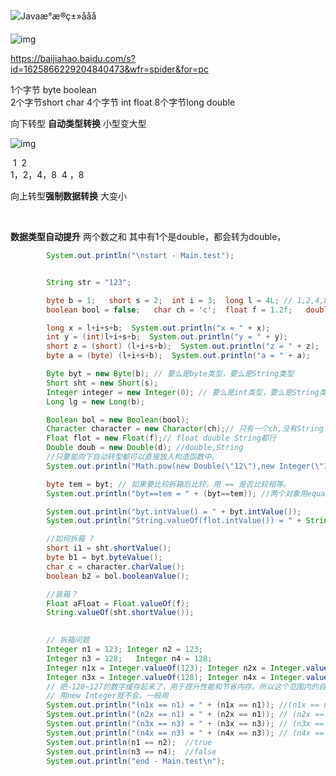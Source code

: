 ![Javaæ°æ®ç±»ååå](https://img-blog.csdn.net/20161017084238660)

![img](https://pics1.baidu.com/feed/bf096b63f6246b6015db52b41e227f48530fa27c.jpeg?token=11ed133dbdb289d94fde6686ca284a2f&s=BDA87C339F0B604B4ADD45DB000080B1)

https://baijiahao.baidu.com/s?id=1625866229204840473&wfr=spider&for=pc

1个字节 byte  boolean   
2个字节short  char
4个字节 int  float
8个字节long double



向下转型  **自动类型转换**   小型变大型

![img](https://pics6.baidu.com/feed/35a85edf8db1cb1386727f68288e334a93584b95.jpeg?token=39c0ab14aee65ad7a297a2c92c9f2571&s=0AA47C22B7C940E2544101C40000B0B0)

​			1
​			2	
1，2，4，8
​			4 ，8



向上转型**强制数据转换** 大变小

​	

**数据类型自动提升**  两个数之和 其中有1个是double，都会转为double，

```java
		System.out.println("\nstart - Main.test");


        String str = "123";

        byte b = 1;   short s = 2;  int i = 3;  long l = 4L; // 1,2,4,8 字节
        boolean bool = false;   char ch = 'c';  float f = 1.2f;   double d = 1.2; // 1,2,4,8 字节

        long x = l+i+s+b;  System.out.println("x = " + x);
        int y = (int)l+i+s+b;  System.out.println("y = " + y);
        short z = (short) (l+i+s+b);  System.out.println("z = " + z);
        byte a = (byte) (l+i+s+b);  System.out.println("a = " + a);

        Byte byt = new Byte(b); // 要么是byte类型，要么是String类型
        Short sht = new Short(s);
        Integer integer = new Integer(0); // 要么是int类型，要么是String类型
        Long lg = new Long(b);

        Boolean bol = new Boolean(bool);
        Character character = new Character(ch);// 只有一个ch,没有String
        Float flot = new Float(f);// float double String都行
        Double doub = new Double(d); //double,String
        //只要能向下自动转型都可以直接放入构造函数中。
        System.out.println("Math.pow(new Double(\"12\"),new Integer(\"1\")) = " + Math.pow(new Double("12"), new Integer("1")));

        byte tem = byt; // 如果要比较拆箱后比较。用 == 是否比较相等。
        System.out.println("byt==tem = " + (byt==tem)); //两个对象用equals，若其中一个为

        System.out.println("byt.intValue() = " + byt.intValue());
        System.out.println("String.valueOf(flot.intValue()) = " + String.valueOf(flot.intValue()));

        //如何拆箱 ?
        short i1 = sht.shortValue();
        byte b1 = byt.byteValue();
        char c = character.charValue();
        boolean b2 = bol.booleanValue();

        //装箱？
        Float aFloat = Float.valueOf(f);
        String.valueOf(sht.shortValue());
            

        // 拆箱问题
        Integer n1 = 123; Integer n2 = 123;
        Integer n3 = 128;   Integer n4 = 128;
        Integer n1x = Integer.valueOf(123); Integer n2x = Integer.valueOf("123");
        Integer n3x = Integer.valueOf(128); Integer n4x = Integer.valueOf("128");
        // 把-128~127的数字缓存起来了，用于提升性能和节省内存。所以这个范围内的自动装箱（相当于调用valueOf(int i)方法）的数字都会从缓存中获取，返回同一个数字
        // 用new Integer就不会。一般用
        System.out.println("(n1x == n1) = " + (n1x == n1)); //(n1x == n1) = true
        System.out.println("(n2x == n1) = " + (n2x == n1)); // (n2x == n1) = true
        System.out.println("(n3x == n3) = " + (n3x == n3)); // (n3x == n3) = false
        System.out.println("(n4x == n3) = " + (n4x == n3)); // (n4x == n3) = false
        System.out.println(n1 == n2);  //true
        System.out.println(n3 == n4);  //false
        System.out.println("end - Main.test\n");
```

